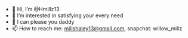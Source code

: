 - 👋 Hi, I’m @Hmillz13
- 👀 I’m interested in satisfying your every need
- 💞️ I can please you daddy 
- 📫 How to reach me: millshaley13@gmail.com, snapchat: willow_millz

<!---
Hmillz13/Hmillz13 is a ✨ special ✨ repository because its `README.md` (this file) appears on your GitHub profile.
You can click the Preview link to take a look at your changes.
--->
